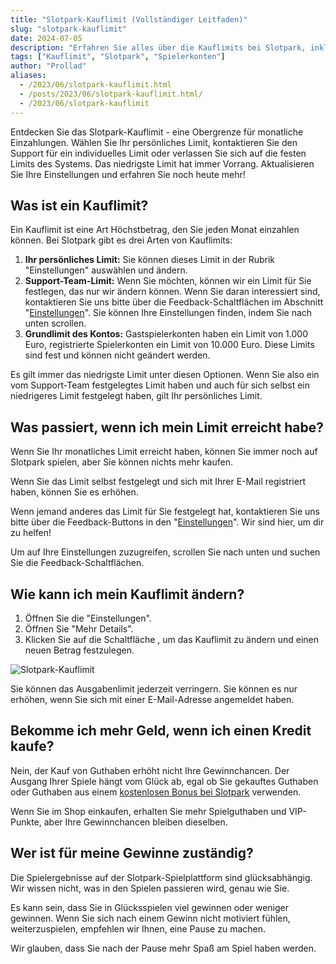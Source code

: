 ```yaml
---
title: "Slotpark-Kauflimit (Vollständiger Leitfaden)"
slug: "slotpark-kauflimit"
date: 2024-07-05
description: "Erfahren Sie alles über die Kauflimits bei Slotpark, inklusive persönlicher Limits, Support-Team-Limits und Grundlimits des Kontos."
tags: ["Kauflimit", "Slotpark", "Spielerkonten"]
author: "Prollad"
aliases:
  - /2023/06/slotpark-kauflimit.html
  - /posts/2023/06/slotpark-kauflimit.html/
  - /2023/06/slotpark-kauflimit
---
```


Entdecken Sie das Slotpark-Kauflimit - eine Obergrenze für monatliche Einzahlungen. Wählen Sie Ihr persönliches Limit, kontaktieren Sie den Support für ein individuelles Limit oder verlassen Sie sich auf die festen Limits des Systems. Das niedrigste Limit hat immer Vorrang. Aktualisieren Sie Ihre Einstellungen und erfahren Sie noch heute mehr!

## Was ist ein Kauflimit?

Ein Kauflimit ist eine Art Höchstbetrag, den Sie jeden Monat einzahlen können. Bei Slotpark gibt es drei Arten von Kauflimits:

1.  **Ihr persönliches Limit:** Sie können dieses Limit in der Rubrik "Einstellungen" auswählen und ändern.
2.  **Support-Team-Limit:** Wenn Sie möchten, können wir ein Limit für Sie festlegen, das nur wir ändern können. Wenn Sie daran interessiert sind, kontaktieren Sie uns bitte über die Feedback-Schaltflächen im Abschnitt "[Einstellungen](http://slot.pk/KNId/On8k4FfjhF)". Sie können Ihre Einstellungen finden, indem Sie nach unten scrollen.
3.  **Grundlimit des Kontos:** Gastspielerkonten haben ein Limit von 1.000 Euro, registrierte Spielerkonten ein Limit von 10.000 Euro. Diese Limits sind fest und können nicht geändert werden.

Es gilt immer das niedrigste Limit unter diesen Optionen. Wenn Sie also ein vom Support-Team festgelegtes Limit haben und auch für sich selbst ein niedrigeres Limit festgelegt haben, gilt Ihr persönliches Limit.

## Was passiert, wenn ich mein Limit erreicht habe?

Wenn Sie Ihr monatliches Limit erreicht haben, können Sie immer noch auf Slotpark spielen, aber Sie können nichts mehr kaufen.

Wenn Sie das Limit selbst festgelegt und sich mit Ihrer E-Mail registriert haben, können Sie es erhöhen.

Wenn jemand anderes das Limit für Sie festgelegt hat, kontaktieren Sie uns bitte über die Feedback-Buttons in den "[Einstellungen](http://slot.pk/KNId/On8k4FfjhF)". Wir sind hier, um dir zu helfen!

Um auf Ihre Einstellungen zuzugreifen, scrollen Sie nach unten und suchen Sie die Feedback-Schaltflächen.

## Wie kann ich mein Kauflimit ändern?

1.  Öffnen Sie die "Einstellungen".
2.  Öffnen Sie "Mehr Details".
3.  Klicken Sie auf die Schaltfläche , um das Kauflimit zu ändern und einen neuen Betrag festzulegen.

![Slotpark-Kauflimit](/images/Slotpark-Kauflimit.jpg)

Sie können das Ausgabenlimit jederzeit verringern. Sie können es nur erhöhen, wenn Sie sich mit einer E-Mail-Adresse angemeldet haben.

## Bekomme ich mehr Geld, wenn ich einen Kredit kaufe?

Nein, der Kauf von Guthaben erhöht nicht Ihre Gewinnchancen. Der Ausgang Ihrer Spiele hängt vom Glück ab, egal ob Sie gekauftes Guthaben oder Guthaben aus einem [kostenlosen Bonus bei Slotpark](https://www.slotparkbonuscode.de/) verwenden.

Wenn Sie im Shop einkaufen, erhalten Sie mehr Spielguthaben und VIP-Punkte, aber Ihre Gewinnchancen bleiben dieselben.

## Wer ist für meine Gewinne zuständig?

Die Spielergebnisse auf der Slotpark-Spielplattform sind glücksabhängig. Wir wissen nicht, was in den Spielen passieren wird, genau wie Sie.

Es kann sein, dass Sie in Glücksspielen viel gewinnen oder weniger gewinnen. Wenn Sie sich nach einem Gewinn nicht motiviert fühlen, weiterzuspielen, empfehlen wir Ihnen, eine Pause zu machen.

Wir glauben, dass Sie nach der Pause mehr Spaß am Spiel haben werden.
